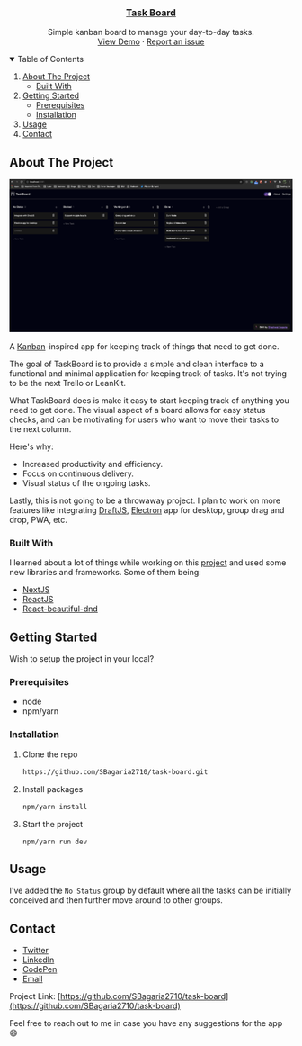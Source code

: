 <p align="center">
  <a href="https://github.com/SBagaria2710/task-board" target="_blank">
    <h3 align="center">Task Board</h3>
  </a>
  <p align="center">
    Simple kanban board to manage your day-to-day tasks.
    <br />
    <a href="https://task-board-nine.vercel.app/">View Demo</a>
    ·
    <a href="https://github.com/SBagaria2710/task-board/issues">Report an issue</a>
  </p>
</p>



<!-- TABLE OF CONTENTS -->
<details open="open">
  <summary>Table of Contents</summary>
  <ol>
    <li>
      <a href="#about-the-project">About The Project</a>
      <ul>
        <li><a href="#built-with">Built With</a></li>
      </ul>
    </li>
    <li>
      <a href="#getting-started">Getting Started</a>
      <ul>
        <li><a href="#prerequisites">Prerequisites</a></li>
        <li><a href="#installation">Installation</a></li>
      </ul>
    </li>
    <li><a href="#usage">Usage</a></li>
    <li><a href="#contact">Contact</a></li>
  </ol>
</details>



<!-- ABOUT THE PROJECT -->
## About The Project

![Task Board - Dark Mode](https://raw.githubusercontent.com/SBagaria2710/task-board/master/public/assets/images/taskboard-dark.png)

A [Kanban](https://en.wikipedia.org/wiki/Kanban_board)-inspired app for keeping track of things that need to get done.

The goal of TaskBoard is to provide a simple and clean interface to a functional and minimal application for keeping track of tasks. It's not trying to be the next Trello or LeanKit.

What TaskBoard does is make it easy to start keeping track of anything you need to get done. The visual aspect of a board allows for easy status checks, and can be motivating for users who want to move their tasks to the next column.

Here's why:
* Increased productivity and efficiency.
* Focus on continuous delivery.
* Visual status of the ongoing tasks.

Lastly, this is not going to be a throwaway project. I plan to work on more features like integrating [DraftJS](https://draftjs.org/), [Electron](https://www.electronjs.org/) app for desktop, group drag and drop, PWA, etc.

### Built With

I learned about a lot of things while working on this [project](https://github.com/SBagaria2710/task-board) and used some new libraries and frameworks. Some of them being:
* [NextJS](https://nextjs.org/)
* [ReactJS](https://reactjs.org/)
* [React-beautiful-dnd](https://github.com/atlassian/react-beautiful-dnd#readme)



<!-- GETTING STARTED -->
## Getting Started

Wish to setup the project in your local?

### Prerequisites

* node
* npm/yarn

### Installation

1. Clone the repo
   ```sh
   https://github.com/SBagaria2710/task-board.git
   ```
2. Install packages
   ```sh
   npm/yarn install
   ```
3. Start the project
   ```JS
   npm/yarn run dev
   ```



<!-- USAGE EXAMPLES -->
## Usage

I've added the `No Status` group by default where all the tasks can be initially conceived and then further move around to other groups.



<!-- CONTACT -->
## Contact
- [Twitter](https://twitter.com/SBagaria2710)
- [LinkedIn](https://in.linkedin.com/in/shashwat-bagaria)
- [CodePen](https://codepen.io/iShashwat/)
- [Email](shashwawtforwork@gmail.com)

Project Link: [https://github.com/SBagaria2710/task-board](https://github.com/SBagaria2710/task-board)


Feel free to reach out to me in case you have any suggestions for the app :smile:
